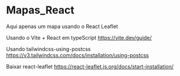 # Mapas_React
Aqui apenas um mapa usando o React Leaflet

Usando o Vite + React em typeScript https://vite.dev/guide/

Usando tailwindcss-using-postcss https://v3.tailwindcss.com/docs/installation/using-postcss

Baixar react-leaflet https://react-leaflet.js.org/docs/start-installation/